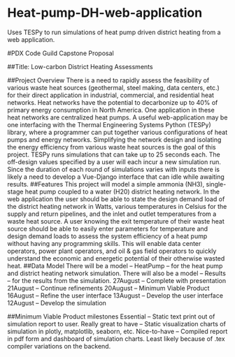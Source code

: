 # Heat-pump-DH-web-application
Uses TESPy to run simulations of heat pump driven district heating from a web application. 

#PDX Code Guild Capstone Proposal

##Title: Low-carbon District Heating Assessments

##Project Overview
There is a need to rapidly assess the feasibility of various waste heat sources (geothermal, steel making, data centers, etc.) for their direct application in industrial, commercial, and residential heat networks. Heat networks have the potential to decarbonize up to 40% of primary energy consumption in North America. One application in these heat networks are centralized heat pumps. 
A useful web-application may be one interfacing with the Thermal Engineering Systems Python (TESPy) library, where a programmer can put together various configurations of heat pumps and energy networks. Simplifying the network design and isolating the energy efficiency from various waste heat sources is the goal of this project. 
TESPy runs simulations that can take up to 25 seconds each. The off-design values specified by a user will each incur a new simulation run. Since the duration of each round of simulations varies with inputs there is likely a need to develop a Vue-Django interface that can idle while awaiting results. 
##Features
This project will model a simple ammonia (NH3), single-stage heat pump coupled to a water (H20) district heating network. In the web application the user should be able to state the design demand load of the district heating network in Watts, various temperatures in Celsius for the supply and return pipelines, and the inlet and outlet temperatures from a waste heat source. 
A user knowing the exit temperature of their waste heat source should be able to easily enter parameters for temperature and design demand loads to assess the system efficiency of a heat pump without having any programming skills. This will enable data center operators, power plant operators, and oil & gas field operators to quickly understand the economic and energetic potential of their otherwise wasted heat.
##Data Model
There will be a model – HeatPump – for the heat pump and district heating network simulation. There will also be a model – Results – for the results from the simulation.
27August – Complete with presentation	
21August – Continue refinements
20August – Minimum Viable Product
16August – Refine the user interface
13August – Develop the user interface
12August – Develop the simulation

##Minimum Viable Product milestones
Essential – Static text print out of simulation report to user.
Really great to have – Static visualization charts of simulation in plotly, matplotlib, seaborn, etc. 
Nice-to-have – Compiled report in pdf form and dashboard of simulation charts. Least likely because of .tex compiler variations on the backend.
